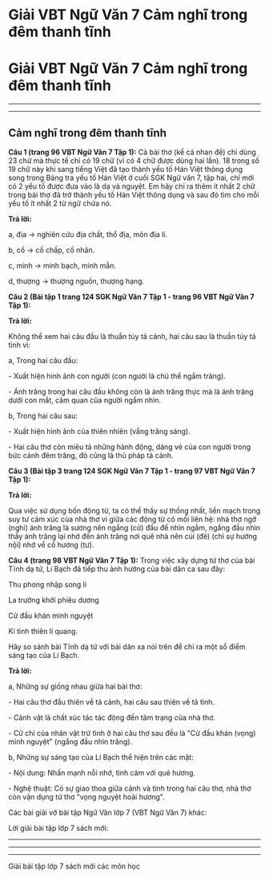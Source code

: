 # Giải VBT Ngữ Văn 7 Cảm nghĩ trong đêm thanh tĩnh

# Giải VBT Ngữ Văn 7 Cảm nghĩ trong đêm thanh tĩnh

* * *

* * *

## Cảm nghĩ trong đêm thanh tĩnh

**Câu 1 (trang 96 VBT Ngữ Văn 7 Tập 1):** Cả bài thơ (kể cả nhan đề) chỉ dùng 23 chữ mà thực tế chỉ có 19 chữ (vì có 4 chữ được dùng hai lần). 18 trong số 19 chữ này khi sang tiếng Việt đã tạo thành yếu tố Hán Việt thông dụng song trong Bảng tra yếu tố Hán Việt ở cuối SGK Ngữ văn 7, tập hai, chỉ mới có 2 yếu tố được đưa vào là dạ và nguyệt. Em hãy chỉ ra thêm ít nhất 2 chữ trong bài thơ đã trở thành yếu tố Hán Việt thông dụng và sau đó tìm cho mỗi yếu tố ít nhất 2 từ ngữ chứa nó. 

**Trả lời:**

a, địa → nghiên cứu địa chất, thổ địa, môn địa lí. 

b, cố → cố chấp, cố nhân.

c, minh → minh bạch, minh mẫn.

d, thượng → thượng nguồn, thượng hạng.

**Câu 2 (Bài tập 1 trang 124 SGK Ngữ Văn 7 Tập 1 - trang 96 VBT Ngữ Văn 7 Tập 1):**

**Trả lời:**

Không thể xem hai câu đầu là thuần túy tả cảnh, hai câu sau là thuần túy tả tình vì:

a, Trong hai câu đầu:

\- Xuất hiện hình ảnh con người (con người là chủ thể ngắm trăng).

\- Ánh trăng trong hai câu đầu không còn là ánh trăng thực mà là ánh trăng dưới con mắt, cảm quan của người ngắm nhìn.

b, Trong hai câu sau:

\- Xuất hiện hình ảnh của thiên nhiên (vầng trăng sáng).

\- Hai câu thơ còn miêu tả những hành động, dáng vẻ của con người trong bức cảnh đêm trăng, đó cũng là thủ pháp tả cảnh.

**Câu 3 (Bài tập 3 trang 124 SGK Ngữ Văn 7 Tập 1 - trang 97 VBT Ngữ Văn 7 Tập 1):**

**Trả lời:**

Qua việc sử dụng bốn động từ, ta có thể thấy sự thống nhất, liền mạch trong suy tư cảm xúc của nhà thơ vì giữa các động từ có mối liên hệ: nhà thơ ngỡ (nghi) ánh trăng là sương nên ngẩng (cử) đầu để nhìn ngắm, ngẩng đầu nhìn thấy ánh trăng lại nhớ đến ánh trăng nơi quê nhà nên cúi (đê) (chỉ sự hướng nội) nhớ về cố hương (tư).

**Câu 4 (trang 98 VBT Ngữ Văn 7 Tập 1):** Trong việc xây dựng tứ thơ của bài Tĩnh dạ tứ, Lí Bạch đã tiếp thu ảnh hưởng của bài dân ca sau đây:

Thu phong nhập song li

La trưởng khởi phiêu dương

Cử đầu khán minh nguyệt

Kí tình thiên lí quang.

Hãy so sánh bài Tĩnh dạ tứ với bài dân xa nói trên để chỉ ra một số điểm sáng tạo của Lí Bạch. 

**Trả lời:**

a, Những sự giống nhau giữa hai bài thơ: 

\- Hai câu thơ đầu thiên về tả cảnh, hai câu sau thiên về tả tình. 

\- Cảnh vật là chất xúc tác tác động đến tâm trạng của nhà thơ.

\- Cử chỉ của nhân vật trữ tình ở hai câu thơ sau đều là "Cử đầu khán (vọng) minh nguyệt" (ngẩng đầu nhìn trăng).

b, Những sự sáng tạo của Lí Bạch thể hiện trên các mặt:

\- Nội dung: Nhấn mạnh nỗi nhớ, tình cảm với quê hương.

\- Nghệ thuật: Có sự giao thoa giữa cảnh và tình trong hai câu thơ, nhà thơ còn vận dụng tứ thơ "vọng nguyệt hoài hương".

Các bài giải vở bài tập Ngữ Văn lớp 7 (VBT Ngữ Văn 7) khác:

Lời giải bài tập lớp 7 sách mới:

* * *

* * *

* * *

Giải bài tập lớp 7 sách mới các môn học
